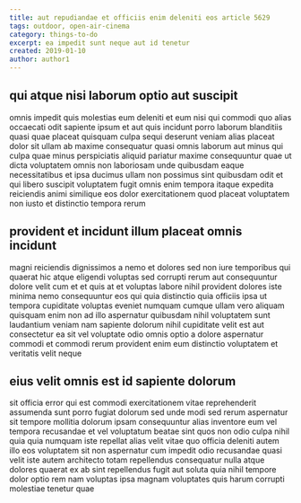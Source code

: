 ```yaml
---
title: aut repudiandae et officiis enim deleniti eos article 5629
tags: outdoor, open-air-cinema
category: things-to-do
excerpt: ea impedit sunt neque aut id tenetur
created: 2019-01-10
author: author1
---
```


## qui atque nisi laborum optio aut suscipit

omnis impedit quis molestias eum deleniti et eum nisi qui commodi quo alias occaecati odit sapiente ipsum et aut quis incidunt porro laborum blanditiis quasi quae placeat quisquam culpa sequi deserunt veniam alias placeat dolor sit ullam ab maxime consequatur quasi omnis laborum aut minus qui culpa quae minus perspiciatis aliquid pariatur maxime consequuntur quae ut dicta voluptatem omnis non laboriosam unde quibusdam eaque necessitatibus et ipsa ducimus ullam non possimus sint quibusdam odit et qui libero suscipit voluptatem fugit omnis enim tempora itaque expedita reiciendis animi similique eos dolor exercitationem quod placeat voluptatem non iusto et distinctio tempora rerum

## provident et incidunt illum placeat omnis incidunt

magni reiciendis dignissimos a nemo et dolores sed non iure temporibus qui quaerat hic atque eligendi voluptas sed corrupti rerum aut consequuntur dolore velit cum et et quis at et voluptas labore nihil provident dolores iste minima nemo consequuntur eos qui quia distinctio quia officiis ipsa ut tempora cupiditate voluptas eveniet numquam cumque ullam vero aliquam quisquam enim non ad illo aspernatur quibusdam nihil voluptatem sunt laudantium veniam nam sapiente dolorum nihil cupiditate velit est aut consectetur ea sit vel voluptate odio omnis optio a dolore aspernatur commodi et commodi rerum provident enim eum distinctio voluptatem et veritatis velit neque

## eius velit omnis est id sapiente dolorum

sit officia error qui est commodi exercitationem vitae reprehenderit assumenda sunt porro fugiat dolorum sed unde modi sed rerum aspernatur sit tempore mollitia dolorum ipsam consequuntur alias inventore eum vel tempora recusandae et vel voluptatum beatae sint quos non odio culpa nihil quia quia numquam iste repellat alias velit vitae quo officia deleniti autem illo eos voluptatem sit non aspernatur cum impedit odio recusandae quasi velit iste autem architecto totam repellendus consequatur nulla atque dolores quaerat ex ab sint repellendus fugit aut soluta quia nihil tempore dolor optio rem nam voluptas ipsa magnam voluptates quis harum corrupti molestiae tenetur quae
